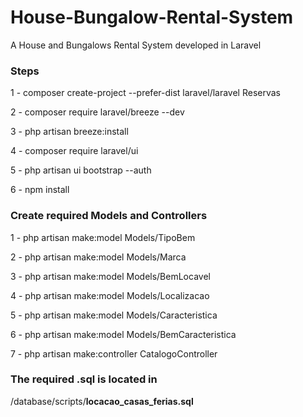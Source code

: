 # House-Bungalow-Rental-System
A House and Bungalows Rental System developed in Laravel

### Steps
1 - composer create-project --prefer-dist laravel/laravel Reservas

2 - composer require laravel/breeze --dev

3 - php artisan breeze:install  

4 - composer require laravel/ui

5 - php artisan ui bootstrap --auth      

6 - npm install

### Create required Models and Controllers
1 - php artisan make:model Models/TipoBem

2 - php artisan make:model Models/Marca

3 - php artisan make:model Models/BemLocavel

4 - php artisan make:model Models/Localizacao

5 - php artisan make:model Models/Caracteristica

6 - php artisan make:model Models/BemCaracteristica

7 - php artisan make:controller CatalogoController 


### The required .sql is located in 
/database/scripts/<b>locacao_casas_ferias.sql</b>
